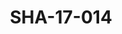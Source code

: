 ---
pid: SHA-17-014
title: SHA-17-014
language: ar
collection: شرحبيل احمد
original_label: 
rights: شرحبيل احمد
location_of_original: شرحبيل احمد
photographer_or_studio: استوديو جاك الكويت
scanned_from: photograph 12 by 16.8
_date: '1964'
location: الكويت
description: احمد الشريف الحبيب قائد الجنود السودانيون المرابطون في الكويت
additional_notes: 
permission_display: 'yes'
on_server: 'no'
on_website: 'no'
permalink: /archive/ar/sha-17-014.html
layout: photo-page
---